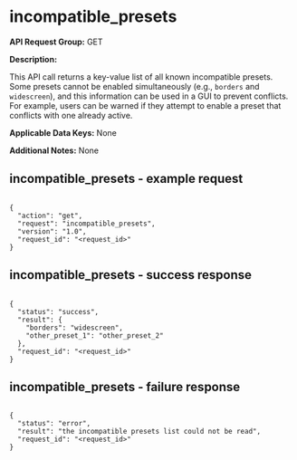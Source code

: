 # incompatible_presets

**API Request Group:** GET

**Description:**

This API call returns a key-value list of all known incompatible presets. Some presets cannot be enabled simultaneously (e.g., `borders` and `widescreen`), and this information can be used in a GUI to prevent conflicts. For example, users can be warned if they attempt to enable a preset that conflicts with one already active.

**Applicable Data Keys:** None

**Additional Notes:** None

## incompatible_presets -  example request

```

{
  "action": "get",
  "request": "incompatible_presets",
  "version": "1.0",
  "request_id": "<request_id>"
}

```

## incompatible_presets - success response


```

{
  "status": "success",
  "result": {
    "borders": "widescreen",
    "other_preset_1": "other_preset_2"
  },
  "request_id": "<request_id>"
}

```

## incompatible_presets - failure response

```

{
  "status": "error",
  "result": "the incompatible presets list could not be read",
  "request_id": "<request_id>"
}

```
